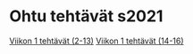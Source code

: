 # Ohtu tehtävät s2021

[Viikon 1 tehtävät (2-13)](https://github.com/yuzamonkey/ohtu-2021-viikko1)
[Viikon 1 tehtävät (14-16)](./koodi/viikko1)
